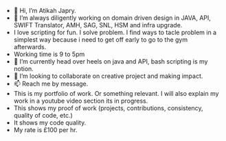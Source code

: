 - 👋 Hi, I’m Atikah Japry.
- 👀 I’m always diligently working on domain driven design in JAVA, API, SWIFT Translator, AMH, SAG, SNL, HSM and infra upgrade.
- I love scripting for fun. I solve problem. I find ways to tacle problem in a simplest way because i need to get off early to go to the gym afterwards.
- Working time is 9 to 5pm
- 🌱 I’m currently head over heels on java and API, bash scripting is my notion. 
- 💞️ I’m looking to collaborate on creative project and making impact.
- 📫 Reach me by message.
- This is my portfolio of work. Or something relevant. I will also explain my work in a youtube video section its in progress.
- This shows my proof of work (projects, contributions, consistency, quality of code, etc.)
- It shows my code quality.
- My rate is £100 per hr. 
<!---
atikahjapry/atikahjapry is a ✨ special ✨ repository because its `README.md` (this file) appears on your GitHub profile.
You can click the Preview link to take a look at your changes.
--->
